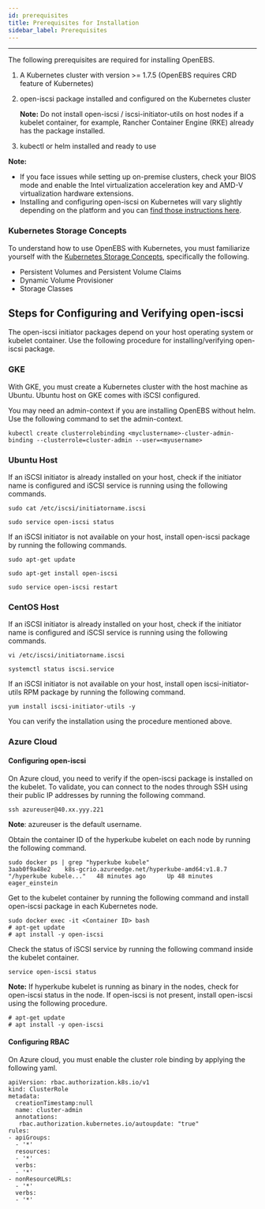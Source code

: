 ```yaml
---
id: prerequisites
title: Prerequisites for Installation
sidebar_label: Prerequisites
---
```


------

The following prerequisites are required for installing OpenEBS.

1. A Kubernetes cluster with version >= 1.7.5 (OpenEBS requires CRD feature of Kubernetes)

2. open-iscsi package installed and configured on the Kubernetes cluster

   **Note:** Do not install open-iscsi / iscsi-initiator-utils on host nodes if a kubelet container, for example, Rancher Container Engine (RKE) already has the package installed.

3. kubectl or helm installed and ready to use

**Note:** 
* If you face issues while setting up on-premise clusters, check your BIOS mode and enable the Intel virtualization acceleration key  and AMD-V virtualization hardware extensions.
* Installing and configuring open-iscsi on Kubernetes will vary slightly depending on the platform and you can [find those instructions here](#iSCSIConfig). 

### Kubernetes Storage Concepts

To understand how to use OpenEBS with Kubernetes, you must familiarize yourself with the [Kubernetes Storage Concepts](https://kubernetes.io/docs/concepts/storage/persistent-volumes/), specifically the following.

- Persistent Volumes and Persistent Volume Claims
- Dynamic Volume Provisioner
- Storage Classes

<a name="iSCSIConfig"></a>

## Steps for Configuring and Verifying open-iscsi 

The open-iscsi initiator packages depend on your host operating system or kubelet container. Use the following procedure for installing/verifying open-iscsi package.

### GKE

With GKE, you must create a Kubernetes cluster with the host machine as Ubuntu.  Ubuntu host on GKE comes with iSCSI configured. 

You may need an admin-context if you are installing OpenEBS without helm. Use the following command to set the admin-context.

```
kubectl create clusterrolebinding <myclustername>-cluster-admin-binding --clusterrole=cluster-admin --user=<myusername>
```

### Ubuntu Host

If an iSCSI initiator is already installed on your host, check if the initiator name is configured and iSCSI service is running using the following commands.

```
sudo cat /etc/iscsi/initiatorname.iscsi
```

```
sudo service open-iscsi status
```

If an iSCSI initiator is not available on your host, install open-iscsi package by running the following commands. 

```
sudo apt-get update
```

```
sudo apt-get install open-iscsi
```

```
sudo service open-iscsi restart
```

### CentOS Host

If an iSCSI initiator is already installed on your host, check if the initiator name is configured and iSCSI service is running using the following commands.

```
vi /etc/iscsi/initiatorname.iscsi
```

```
systemctl status iscsi.service
```

If an iSCSI initiator is not available on your host, install open iscsi-initiator-utils RPM package by running the following command. 

```
yum install iscsi-initiator-utils -y
```

You can verify the installation using the procedure mentioned above. 

<a name="Azure"></a>

### Azure Cloud

#### Configuring open-iscsi  

On Azure cloud, you need to verify if the open-iscsi package is installed on the kubelet. To validate, you can connect to the nodes through SSH using their public IP addresses by running the following command.

```
ssh azureuser@40.xx.yyy.221

```

**Note**: azureuser is the default username.

Obtain the container ID of the hyperkube kubelet on each node by running the following command.

```
sudo docker ps | grep "hyperkube kubele" 
3aab0f9a48e2    k8s-gcrio.azureedge.net/hyperkube-amd64:v1.8.7   "/hyperkube kubele..."   48 minutes ago      Up 48 minutes                           eager_einstein
```

Get to the kubelet container by running the following command and install open-iscsi package in each Kubernetes node.

```
sudo docker exec -it <Container ID> bash
# apt-get update
# apt install -y open-iscsi
```

Check the status of iSCSI service by running the following command inside the kubelet container.

```
service open-iscsi status
```

**Note:** If hyperkube kubelet is running as binary in the nodes, check for open-iscsi status in the node. If open-iscsi is not present, install open-iscsi using the following procedure.

```
# apt-get update
# apt install -y open-iscsi
```

#### Configuring RBAC

On Azure cloud, you must enable the cluster role binding by applying the following yaml.

```
apiVersion: rbac.authorization.k8s.io/v1
kind: ClusterRole
metadata:
  creationTimestamp:null
  name: cluster-admin
  annotations:
   rbac.authorization.kubernetes.io/autoupdate: "true"
rules:
- apiGroups:
  - '*'
  resources:
  - '*'
  verbs:
  - '*'
- nonResourceURLs:
  - '*'
  verbs:
  - '*'
```



<!-- Hotjar Tracking Code for https://docs.openebs.io -->
<script>
   (function(h,o,t,j,a,r){
       h.hj=h.hj||function(){(h.hj.q=h.hj.q||[]).push(arguments)};
       h._hjSettings={hjid:785693,hjsv:6};
       a=o.getElementsByTagName('head')[0];
       r=o.createElement('script');r.async=1;
       r.src=t+h._hjSettings.hjid+j+h._hjSettings.hjsv;
       a.appendChild(r);
   })(window,document,'https://static.hotjar.com/c/hotjar-','.js?sv=');
</script>
